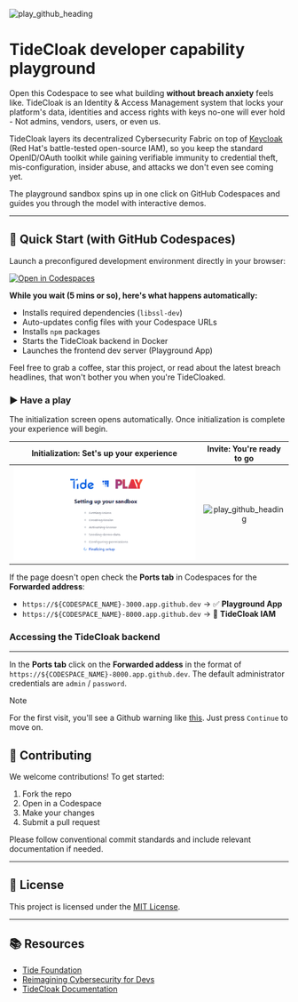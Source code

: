 ![play_github_heading](https://github.com/user-attachments/assets/14e76359-799e-4fc6-8c53-d00c8c174e87)

# TideCloak developer capability playground

Open this Codespace to see what building **without breach anxiety** feels like. TideCloak is an Identity & Access Management system that locks your platform's data, identities and access rights with keys no-one will ever hold - Not admins, vendors, users, or even us.

TideCloak layers its decentralized Cybersecurity Fabric on top of [Keycloak](https://www.keycloak.org/) (Red Hat's battle-tested open-source IAM), so you keep the standard OpenID/OAuth toolkit while gaining verifiable immunity to credential theft, mis-configuration, insider abuse, and attacks we don't even see coming yet.

The playground sandbox spins up in one click on GitHub Codespaces and guides you through the model with interactive demos.

---

## 🚀 Quick Start (with GitHub Codespaces)

Launch a preconfigured development environment directly in your browser:

[![Open in Codespaces](https://github.com/codespaces/badge.svg)](https://codespace.new/tide-foundation/tidecloak-playground?quickstart=1)

**While you wait (5 mins or so), here's what happens automatically:**

- Installs required dependencies (`libssl-dev`)
- Auto-updates config files with your Codespace URLs
- Installs `npm` packages
- Starts the TideCloak backend in Docker
- Launches the frontend dev server (Playground App)

Feel free to grab a coffee, star this project, or read about the latest breach headlines, that won't bother you when you're TideCloaked.

### ▶️ **Have a play**

The initialization screen opens automatically. Once initialization is complete your experience will begin.

|                                   Initialization: Set's up your experience                                   |                                      Invite: You're ready to go                                      |
| :-----------------------------------------------------------------------------------------------------------: | :---------------------------------------------------------------------------------------------------: |
| ![play_github_heading](https://github.com/RaymondThach/tidecloak-playground/blob/main/public/init.gif?raw=true) | ![play_github_heading](https://github.com/user-attachments/assets/fe25f509-297e-4384-91dd-94f017de34bf) |

If the page doesn't open check the **Ports tab** in Codespaces for the **Forwarded address**:

- `https://${CODESPACE_NAME}-3000.app.github.dev` → ✅ **Playground App**
- `https://${CODESPACE_NAME}-8000.app.github.dev` → 🔐 **TideCloak IAM**

### **Accessing the TideCloak backend**

---

In the **Ports tab** click on the **Forwarded addess** in the format of `https://${CODESPACE_NAME}-8000.app.github.dev`. The default administrator credentials are `admin` / `password`.

> [!NOTE]
> For the first visit, you'll see a Github warning like [this](https://raw.githubusercontent.com/tide-foundation/tidecloakspaces/main/image/README/1743562446996.png). Just press `Continue` to move on.

## 🤝 Contributing

We welcome contributions! To get started:

1. Fork the repo
2. Open in a Codespace
3. Make your changes
4. Submit a pull request

Please follow conventional commit standards and include relevant documentation if needed.

---

## 📄 License

This project is licensed under the [MIT License]().

---

## 📚 Resources

* [Tide Foundation](https://tide.org/)
* [Reimagining Cybersecurity for Devs](https://tide.org/blog/rethinking-cybersecurity-for-developers)
* [TideCloak Documentation](https://docs.tidecloak.com)
